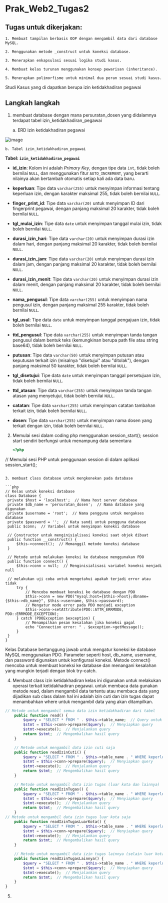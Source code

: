 # Prak_Web2_Tugas2

## Tugas untuk dikerjakan:

    1. Membuat tampilan berbasis OOP dengan mengambil data dari database MySQL.
    
    2. Menggunakan metode _construct untuk koneksi database.
    
    3. Menerapkan enkapsulasi sesuai logika studi kasus.
    
    4. Membuat kelas turunan menggunakan konsep pewarisan (inheritance).
    
    5. Menerapkan polimorfisme untuk minimal dua peran sesuai studi kasus.

Studi Kasus yang di dapatkan berupa izin ketidakhadiran pegawai

## Langkah langkah

1. membuat database dengan mana persuratan_dosen yang didalamnya terdapat tabel izin_ketidakhadiran_pegawai

   a. ERD izin ketidakhadiran pegawai
   
![image](https://github.com/user-attachments/assets/746a78f7-0ccb-4d4d-a55f-da2994b34267)
    
    b. Tabel izin_ketidakhadiran_pegawai
   
**Tabel: `izin_ketidakhadiran_pegawai`**

- **id_izin**: Kolom ini adalah *Primary Key*, dengan tipe data `int`, tidak boleh bernilai `NULL`, dan menggunakan fitur `AUTO_INCREMENT`, yang berarti nilainya akan bertambah otomatis setiap kali ada data baru.

- **keperluan**: Tipe data `varchar(255)` untuk menyimpan informasi tentang keperluan izin, dengan karakter maksimal 255, tidak boleh bernilai `NULL`.

- **finger_print_id**: Tipe data `varchar(20)` untuk menyimpan ID dari fingerprint pegawai, dengan panjang maksimal 20 karakter, tidak boleh bernilai `NULL`.

- **tgl_mulai_izin**: Tipe data `date` untuk menyimpan tanggal mulai izin, tidak boleh bernilai `NULL`.

- **durasi_izin_hari**: Tipe data `varchar(20)` untuk menyimpan durasi izin dalam hari, dengan panjang maksimal 20 karakter, tidak boleh bernilai `NULL`.

- **durasi_izin_jam**: Tipe data `varchar(20)` untuk menyimpan durasi izin dalam jam, dengan panjang maksimal 20 karakter, tidak boleh bernilai `NULL`.

- **durasi_izin_menit**: Tipe data `varchar(20)` untuk menyimpan durasi izin dalam menit, dengan panjang maksimal 20 karakter, tidak boleh bernilai `NULL`.

- **nama_pengusul**: Tipe data `varchar(255)` untuk menyimpan nama pengusul izin, dengan panjang maksimal 255 karakter, tidak boleh bernilai `NULL`.

- **tgl_usul**: Tipe data `date` untuk menyimpan tanggal pengajuan izin, tidak boleh bernilai `NULL`.

- **ttd_pengusul**: Tipe data `varchar(255)` untuk menyimpan tanda tangan pengusul dalam bentuk teks (kemungkinan berupa path file atau string base64), tidak boleh bernilai `NULL`.
- **putusan**: Tipe data `varchar(50)` untuk menyimpan putusan atau keputusan terkait izin (misalnya "disetujui" atau "ditolak"), dengan panjang maksimal 50 karakter, tidak boleh bernilai `NULL`.

- **tgl_disetujui**: Tipe data `date` untuk menyimpan tanggal persetujuan izin, tidak boleh bernilai `NULL`.

- **ttd_atasan**: Tipe data `varchar(255)` untuk menyimpan tanda tangan atasan yang menyetujui, tidak boleh bernilai `NULL`.

- **catatan**: Tipe data `varchar(255)` untuk menyimpan catatan tambahan terkait izin, tidak boleh bernilai `NULL`.

- **dosen**: Tipe data `varchar(255)` untuk menyimpan nama dosen yang terkait dengan izin, tidak boleh bernilai `NULL`.

2. Memulai sesi dalam coding php menggunakan session_start();
session start sendiri berfungsi untuk menampung data sementara

   ```php
   <?php
// Memulai sesi PHP untuk penggunaan session di dalam aplikasi
session_start(); 
   ```

3. membuat class database untuk mengkonekan pada database

 ```php
// Kelas untuk koneksi database
class Database {
    private $host = 'localhost';  // Nama host server database
    private $db_name = 'persuratan_dosen';  // Nama database yang digunakan
    private $username = 'root';  // Nama pengguna untuk mengakses database
    private $password = '';  // Kata sandi untuk pengguna database
    public $conn;  // Variabel untuk menyimpan koneksi database

    // Constructor untuk menginisialisasi koneksi saat objek dibuat
    public function __construct() {
        $this->connect();  // Memanggil metode koneksi database
    }

    // Metode untuk melakukan koneksi ke database menggunakan PDO
    public function connect() {
        $this->conn = null;  // Menginisialisasi variabel koneksi menjadi null

    // melakukan uji coba untuk mengetahui apakah terjadi error atau tidak   
        try {
            // Mencoba membuat koneksi ke database dengan PDO
            $this->conn = new PDO("mysql:host={$this->host};dbname={$this->db_name}", $this->username, $this->password);
            // Mengatur mode error pada PDO menjadi exception
            $this->conn->setAttribute(PDO::ATTR_ERRMODE, PDO::ERRMODE_EXCEPTION);
        } catch (PDOException $exception) {
            // Menampilkan pesan kesalahan jika koneksi gagal
            echo "Connection error: " . $exception->getMessage();
        }
    }
}
```
Kelas Database bertanggung jawab untuk mengatur koneksi ke database MySQL menggunakan PDO. Parameter seperti host, db_name, username, dan password digunakan untuk konfigurasi koneksi. Metode connect() mencoba untuk membuat koneksi ke database dan menangani kesalahan yang mungkin terjadi dengan blok try-catch.

4. Membuat class izin ketidakhadiran
   kelas ini digunakan untuk melakukan operasi terkait ketidakhadiran pegawai. untuk membaca data gunakan metode read, dalam mengambil data tertentu atau membaca data yang dijadikan sub class dalam hal ini adalah izin cuti dan izin tugas dapat menambahkan where untuk mengambil data yang akan ditampilkan.

```php
// Metode untuk mengambil semua data izin ketidakhadiran dari tabel
    public function read() {
        $query = "SELECT * FROM " . $this->table_name;  // Query untuk mengambil semua data
        $stmt = $this->conn->prepare($query);  // Menyiapkan query
        $stmt->execute();  // Menjalankan query
        return $stmt;  // Mengembalikan hasil query
    }

    // Metode untuk mengambil data izin cuti saja
    public function readIzinCuti() {
        $query = "SELECT * FROM " . $this->table_name . " WHERE keperluan = 'Cuti'";  // Query untuk mengambil data izin cuti
        $stmt = $this->conn->prepare($query);  // Menyiapkan query
        $stmt->execute();  // Menjalankan query
        return $stmt;  // Mengembalikan hasil query
    }

    // Metode untuk mengambil data izin tugas (luar kota dan lainnya)
    public function readIzinTugas() {
        $query = "SELECT * FROM " . $this->table_name . " WHERE keperluan = 'Izin Tugas Luar Kota' OR keperluan = 'Tanpa Keterangan'";  // Query untuk mengambil data izin tugas
        $stmt = $this->conn->prepare($query);  // Menyiapkan query
        $stmt->execute();  // Menjalankan query
        return $stmt;  // Mengembalikan hasil query
    }
// Metode untuk mengambil data izin tugas luar kota saja
    public function readIzinTugasLuarKota() {
        $query = "SELECT * FROM " . $this->table_name . " WHERE keperluan = 'Izin Tugas Luar Kota'";  // Query untuk mengambil data izin tugas luar kota
        $stmt = $this->conn->prepare($query);  // Menyiapkan query
        $stmt->execute();  // Menjalankan query
        return $stmt;  // Mengembalikan hasil query
    }

    // Metode untuk mengambil data izin tugas lainnya (selain luar kota)
    public function readIzinTugasLainnya() {
        $query = "SELECT * FROM " . $this->table_name . " WHERE keperluan = 'Tanpa Keterangan'";  // Query untuk mengambil data lainya
        $stmt = $this->conn->prepare($query);  // Menyiapkan query
        $stmt->execute();  // Menjalankan query
        return $stmt;  // Mengembalikan hasil query
    }
}
```
5. 
